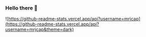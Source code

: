 ### Hello there 👋

![https://github-readme-stats.vercel.app/api?username=mrjcap](https://github-readme-stats.vercel.app/api?username=mrjcap&theme=dark)
